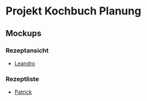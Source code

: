 # Projekt Kochbuch Planung

## Mockups
### Rezeptansicht
- [Leandro](https://inf16a.github.io/kochbuch-planung/Mockups/Rezeptansicht_Leandro.html)  
### Rezeptliste
- [Patrick](https://inf16a.github.io/kochbuch-planung/Mockups/Rezeptliste_Patrick.html)